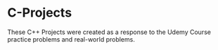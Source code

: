 # C-Projects
These C++ Projects were created as a response to the Udemy Course practice problems and real-world problems.
